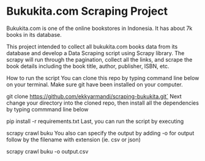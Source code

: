 # Bukukita.com Scraping Project
Bukukita.com is one of the online bookstores in Indonesia. It has about 7k books in its database.

This project intended to collect all bukukita.com books data from its database and develop a Data Scraping script using Scrapy library. The scrapy will run through the pagination, collect all the links, and scrape the book details including the book title, author, publisher, ISBN, etc.

How to run the script
You can clone this repo by typing command line below on your terminal. Make sure git have been installed on your computer.

git clone https://github.com/ekkyarmandi/scraping-bukukita.git`
Next change your directory into the cloned repo, then install all the dependencies by typing commmand line below

pip install -r requirements.txt
Last, you can run the script by executing

scrapy crawl buku
You also can specify the output by adding -o for output follow by the filename with extension (ie. csv or json)

scrapy crawl buku -o output.csv
